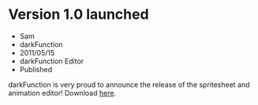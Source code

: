 # Version 1.0 launched 
- Sam
- darkFunction
- 2011/05/15
- darkFunction Editor 
- Published

darkFunction is very proud to announce the release of the spritesheet and animation editor! Download [here](http://darkfunction.com/editor/download).
